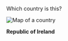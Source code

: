 Which country is this?

![Map of a country](images/EU-Ireland.svg)
<!--question-->
**Republic of Ireland**